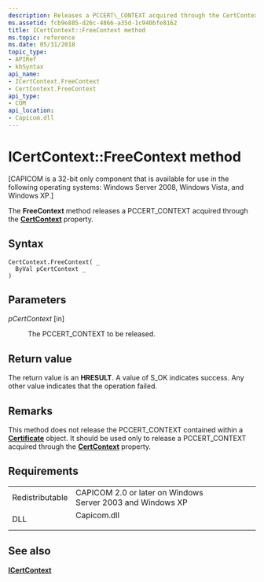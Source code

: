 ```yaml
---
description: Releases a PCCERT\_CONTEXT acquired through the CertContext property.
ms.assetid: fcb9e885-d26c-4866-a35d-1c940bfe8162
title: ICertContext::FreeContext method
ms.topic: reference
ms.date: 05/31/2018
topic_type: 
- APIRef
- kbSyntax
api_name: 
- ICertContext.FreeContext
- CertContext.FreeContext
api_type: 
- COM
api_location: 
- Capicom.dll
---
```


# ICertContext::FreeContext method

\[CAPICOM is a 32-bit only component that is available for use in the following operating systems: Windows Server 2008, Windows Vista, and Windows XP.\]

The **FreeContext** method releases a PCCERT\_CONTEXT acquired through the [**CertContext**](icertcontext-certcontext.md) property.

## Syntax


```VB
CertContext.FreeContext( _
  ByVal pCertContext _
)
```



## Parameters

<dl> <dt>

*pCertContext* \[in\]
</dt> <dd>

The PCCERT\_CONTEXT to be released.

</dd> </dl>

## Return value

The return value is an **HRESULT**. A value of S\_OK indicates success. Any other value indicates that the operation failed.

## Remarks

This method does not release the PCCERT\_CONTEXT contained within a [**Certificate**](certificate.md) object. It should be used only to release a PCCERT\_CONTEXT acquired through the [**CertContext**](icertcontext-certcontext.md) property.

## Requirements



|                            |                                                                                        |
|----------------------------|----------------------------------------------------------------------------------------|
| Redistributable<br/> | CAPICOM 2.0 or later on Windows Server 2003 and Windows XP<br/>                  |
| DLL<br/>             | <dl> <dt>Capicom.dll</dt> </dl> |



## See also

<dl> <dt>

[**ICertContext**](icertcontext.md)
</dt> </dl>

 

 




